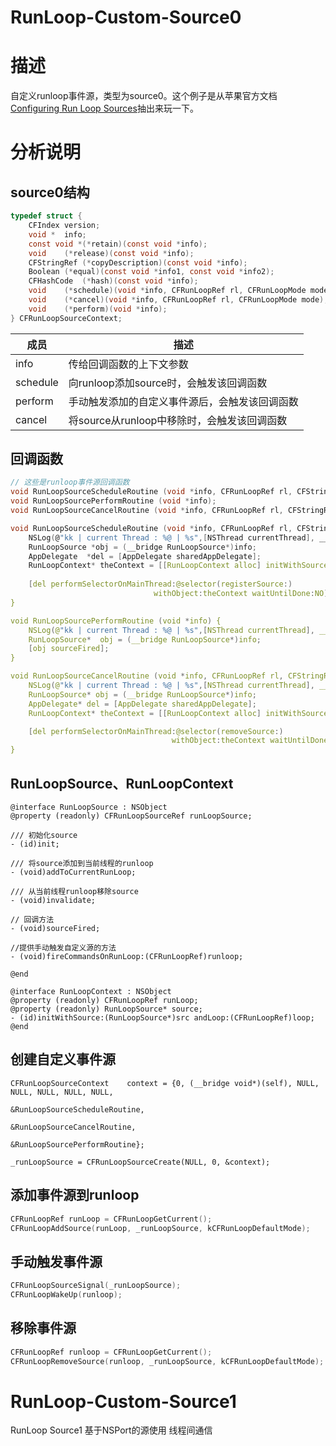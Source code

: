 # RunLoop-Custom-Source0
# 描述

自定义runloop事件源，类型为source0。这个例子是从苹果官方文档[Configuring Run Loop Sources](https://developer.apple.com/library/archive/documentation/Cocoa/Conceptual/Multithreading/RunLoopManagement/RunLoopManagement.html#//apple_ref/doc/uid/10000057i-CH16-SW7)抽出来玩一下。

# 分析说明

## source0结构

```c
typedef struct {
    CFIndex	version;
    void *	info;
    const void *(*retain)(const void *info);
    void	(*release)(const void *info);
    CFStringRef	(*copyDescription)(const void *info);
    Boolean	(*equal)(const void *info1, const void *info2);
    CFHashCode	(*hash)(const void *info);
    void	(*schedule)(void *info, CFRunLoopRef rl, CFRunLoopMode mode);
    void	(*cancel)(void *info, CFRunLoopRef rl, CFRunLoopMode mode);
    void	(*perform)(void *info);
} CFRunLoopSourceContext;
```

| 成员     | 描述                                           |
| -------- | ---------------------------------------------- |
| info     | 传给回调函数的上下文参数                       |
| schedule | 向runloop添加source时，会触发该回调函数        |
| perform  | 手动触发添加的自定义事件源后，会触发该回调函数 |
| cancel   | 将source从runloop中移除时，会触发该回调函数    |

## 回调函数

```c
// 这些是runloop事件源回调函数
void RunLoopSourceScheduleRoutine (void *info, CFRunLoopRef rl, CFStringRef mode);
void RunLoopSourcePerformRoutine (void *info);
void RunLoopSourceCancelRoutine (void *info, CFRunLoopRef rl, CFStringRef mode);

void RunLoopSourceScheduleRoutine (void *info, CFRunLoopRef rl, CFStringRef mode) {
    NSLog(@"kk | current Thread : %@ | %s",[NSThread currentThread], __func__);
    RunLoopSource *obj = (__bridge RunLoopSource*)info;
    AppDelegate  *del = [AppDelegate sharedAppDelegate];
    RunLoopContext* theContext = [[RunLoopContext alloc] initWithSource:obj andLoop:rl];
 
    [del performSelectorOnMainThread:@selector(registerSource:)
                                withObject:theContext waitUntilDone:NO];
}

void RunLoopSourcePerformRoutine (void *info) {
    NSLog(@"kk | current Thread : %@ | %s",[NSThread currentThread], __func__);
    RunLoopSource*  obj = (__bridge RunLoopSource*)info;
    [obj sourceFired];
}

void RunLoopSourceCancelRoutine (void *info, CFRunLoopRef rl, CFStringRef mode) {
    NSLog(@"kk | current Thread : %@ | %s",[NSThread currentThread], __func__);
    RunLoopSource* obj = (__bridge RunLoopSource*)info;
    AppDelegate* del = [AppDelegate sharedAppDelegate];
    RunLoopContext* theContext = [[RunLoopContext alloc] initWithSource:obj andLoop:rl];

    [del performSelectorOnMainThread:@selector(removeSource:)
                                    withObject:theContext waitUntilDone:YES];
}
```

## RunLoopSource、RunLoopContext

```objc
@interface RunLoopSource : NSObject
@property (readonly) CFRunLoopSourceRef runLoopSource;

/// 初始化source
- (id)init;

/// 将source添加到当前线程的runloop
- (void)addToCurrentRunLoop;

/// 从当前线程runloop移除source
- (void)invalidate;

// 回调方法
- (void)sourceFired;

//提供手动触发自定义源的方法
- (void)fireCommandsOnRunLoop:(CFRunLoopRef)runloop;

@end

@interface RunLoopContext : NSObject
@property (readonly) CFRunLoopRef runLoop;
@property (readonly) RunLoopSource* source;
- (id)initWithSource:(RunLoopSource*)src andLoop:(CFRunLoopRef)loop;
@end
```

## 创建自定义事件源

```objc
CFRunLoopSourceContext    context = {0, (__bridge void*)(self), NULL, NULL, NULL, NULL, NULL,
                                            &RunLoopSourceScheduleRoutine,
                                            &RunLoopSourceCancelRoutine,
                                            &RunLoopSourcePerformRoutine};
     
_runLoopSource = CFRunLoopSourceCreate(NULL, 0, &context);
```

## 添加事件源到runloop

```c
CFRunLoopRef runLoop = CFRunLoopGetCurrent();
CFRunLoopAddSource(runLoop, _runLoopSource, kCFRunLoopDefaultMode);
```

## 手动触发事件源

```c
CFRunLoopSourceSignal(_runLoopSource);
CFRunLoopWakeUp(runloop);
```

## 移除事件源

```c
CFRunLoopRef runloop = CFRunLoopGetCurrent();
CFRunLoopRemoveSource(runloop, _runLoopSource, kCFRunLoopDefaultMode);
```

# RunLoop-Custom-Source1

RunLoop Source1 基于NSPort的源使用 线程间通信
